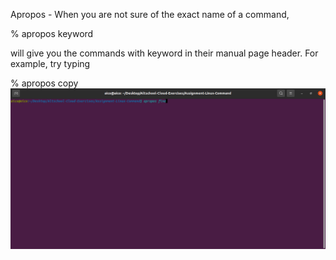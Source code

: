 Apropos -
When you are not sure of the exact name of a command,

% apropos keyword

will give you the commands with keyword in their manual page header. For example, try typing

% apropos copy
![apropos](images/apropos.png)
